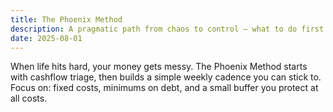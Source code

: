 ```yaml
---
title: The Phoenix Method
description: A pragmatic path from chaos to control — what to do first when everything is on fire.
date: 2025-08-01
---
```


When life hits hard, your money gets messy. The Phoenix Method starts with cashflow triage, then builds a simple weekly cadence you can stick to. Focus on: fixed costs, minimums on debt, and a small buffer you protect at all costs.
